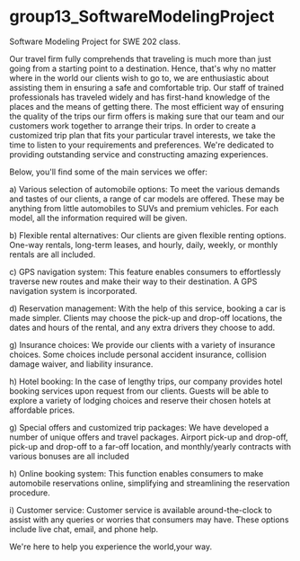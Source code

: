 # group13_SoftwareModelingProject
Software Modeling Project for SWE 202 class.

Our travel firm fully comprehends that traveling is much more than just going from a starting point to a destination. Hence, that's why no matter where in the world our clients wish to go to, we are enthusiastic about assisting them in ensuring a safe and comfortable trip. 
Our staff of trained professionals has traveled widely and has first-hand knowledge of the places and the means of getting there. 
The most efficient way of ensuring the quality of the trips our firm offers is making sure that our team and our customers work together to arrange their trips. In order to create a customized trip plan that fits your particular travel interests, we take the time to listen to your requirements and preferences. 
We're dedicated to providing outstanding service and constructing amazing experiences. 

Below, you'll find some of the main services we offer: 


a) Various selection of automobile options: To meet the various demands and tastes of our clients, a range of car models are offered. These may be anything from little automobiles to SUVs and premium vehicles. For each model, all the information required will be given. 

b) Flexible rental alternatives: Our clients are given flexible renting options. One-way rentals, long-term leases, and hourly, daily, weekly, or monthly rentals are all included. 

c) GPS navigation system: This feature enables consumers to effortlessly traverse new routes and make their way to their destination. A GPS navigation system is incorporated. 

d) Reservation management: With the help of this service, booking a car is made simpler. Clients may choose the pick-up and drop-off locations, the dates and hours of the rental, and any extra drivers they choose to add. 

g) Insurance choices: We provide our clients with a variety of insurance choices. Some choices include personal accident insurance, collision damage waiver, and liability insurance. 

h) Hotel booking: In the case of lengthy trips, our company provides hotel booking services upon request from our clients. Guests will be able to explore a variety of lodging choices and reserve their chosen hotels at affordable prices. 

g) Special offers and customized trip packages: We have developed a number of unique offers and travel packages. Airport pick-up and drop-off, pick-up and drop-off to a far-off location, and monthly/yearly contracts with various bonuses are all included 

h) Online booking system: This function enables consumers to make automobile reservations online, simplifying and streamlining the reservation procedure. 

i) Customer service: Customer service is available around-the-clock to assist with any queries or worries that consumers may have. These options include live chat, email, and phone help.

We're here to help you experience the world,your way.
